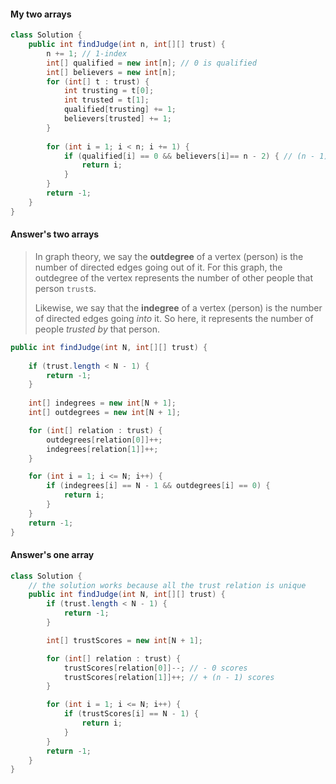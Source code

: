#### My two arrays

```java
class Solution {
    public int findJudge(int n, int[][] trust) {
        n += 1; // 1-index
        int[] qualified = new int[n]; // 0 is qualified
        int[] believers = new int[n];
        for (int[] t : trust) {
            int trusting = t[0];
            int trusted = t[1];
            qualified[trusting] += 1;
            believers[trusted] += 1;
        }
        
        for (int i = 1; i < n; i += 1) {
            if (qualified[i] == 0 && believers[i]== n - 2) { // (n - 1) - 1: original n = n - 1 && exclude himself
                return i;
            }
        }
        return -1;
    }
}
```

#### Answer's two arrays

> In graph theory, we say the **outdegree** of a vertex (person) is the number of directed edges going out of it. For this graph, the outdegree of the vertex represents the number of other people that person `trust`s.
>
> Likewise, we say that the **indegree** of a vertex (person) is the number of directed edges going *into* it. So here, it represents the number of people *trusted by* that person.

```java
public int findJudge(int N, int[][] trust) {
    
    if (trust.length < N - 1) {
        return -1;
    }
    
    int[] indegrees = new int[N + 1];
    int[] outdegrees = new int[N + 1];

    for (int[] relation : trust) {
        outdegrees[relation[0]]++;
        indegrees[relation[1]]++; 
    }

    for (int i = 1; i <= N; i++) {
        if (indegrees[i] == N - 1 && outdegrees[i] == 0) {
            return i;
        }
    }
    return -1;
}
```

#### Answer's one array

```java
class Solution {
    // the solution works because all the trust relation is unique 
    public int findJudge(int N, int[][] trust) { 
        if (trust.length < N - 1) {
            return -1;
        }

        int[] trustScores = new int[N + 1];

        for (int[] relation : trust) {
            trustScores[relation[0]]--; // - 0 scores
            trustScores[relation[1]]++; // + (n - 1) scores
        }

        for (int i = 1; i <= N; i++) {
            if (trustScores[i] == N - 1) {
                return i;
            }
        }
        return -1;
    }
}
```

